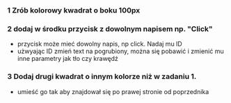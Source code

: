 ### 1 Zrób kolorowy kwadrat o boku 100px

### 2 dodaj w środku przycisk z dowolnym napisem np. "Click"
 - przycisk może mieć dowolny napis, np click. Nadaj mu ID 
 - użwyając ID zmień text na pogrubiony, można się pobawić i zmienić mu inne parametry jak tło czy krawędź

### 3 Dodaj drugi kwadrat o innym kolorze niż w zadaniu 1.
- umieść go tak aby znajdował się po prawej stronie od poprzednika

